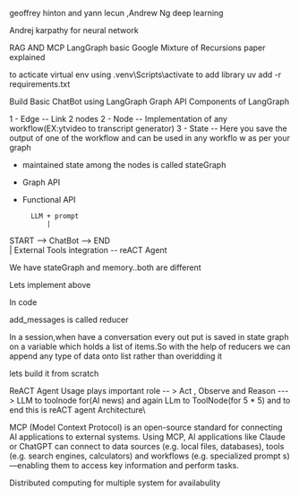 geoffrey hinton and yann lecun ,Andrew Ng  deep learning

Andrej karpathy for neural network

RAG AND MCP
LangGraph basic 
Google Mixture of Recursions  paper explained 


to acticate virtual env using .venv\Scripts\activate
to add library uv add -r requirements.txt


Build Basic ChatBot using LangGraph  Graph  API 
Components of LangGraph 

1 - Edge  -- Link 2 nodes 
2 - Node  -- Implementation of any workflow(EX:ytvideo to transcript generator)
3 - State  -- Here you save the output of  one of the  workflow and can be used in any workflo w as per your graph


- maintained state among the nodes is called  stateGraph
- Graph API
- Functional API

        LLM + prompt
            |
START --> ChatBot  --> END               
            |
   External Tools integration  --  reACT Agent

   We have stateGraph and memory..both are different

Lets implement above   

In code

add_messages is called reducer

In a session,when have a conversation every out put is saved in state graph on a variable which holds a list of items.So with the help of reducers we can append any type of data onto list rather than overidding it



lets build it from scratch

ReACT Agent Usage plays important role -- > Act , Observe and Reason  ---> LLM to toolnode for(AI news) and again LLm to ToolNode(for 5 * 5) and to end this is reACT agent Architecture\  



MCP (Model Context Protocol) is an open-source standard for connecting AI applications to external systems.
Using MCP, AI applications like Claude or ChatGPT can connect to data sources (e.g. local files, databases), tools (e.g. search engines, calculators) and workflows (e.g. specialized prompt s)—enabling them to access key information and perform tasks.
 

Distributed computing for multiple system for availabulity